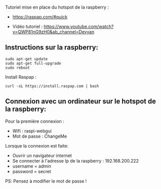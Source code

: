 Tutoriel mise en place du hotspot de la raspberry : 
- https://raspap.com/#quick

- Vidéo tutoriel : https://www.youtube.com/watch?v=QWP81nG9zH0&ab_channel=Devyan

## Instructions sur la raspberry:
```
sudo apt-get update
sudo apt-get full-upgrade
sudo reboot
```
Install Raspap :
```
curl -sL https://install.raspap.com | bash
```

## Connexion avec un ordinateur sur le hotspot de la raspberry:

Pour la première connexion : 
- Wifi : raspi-webgui
- Mot de passe : ChangeMe

Lorsque la connexion est faite:
- Ouvrir un navigateur internet 
- Se connecter à l'adresse Ip de la raspberry : 192.168.200.222
- username = admin
- password = secret

PS: Pensez à modifier le mot de passe !